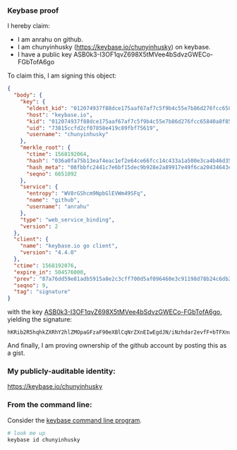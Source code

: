 ### Keybase proof

I hereby claim:

  * I am anrahu on github.
  * I am chunyinhusky (https://keybase.io/chunyinhusky) on keybase.
  * I have a public key ASB0k3-I3OF1qvZ698X5tMVee4bSdvzGWECo-FGbTofA6go

To claim this, I am signing this object:

```json
{
  "body": {
    "key": {
      "eldest_kid": "012074937f88dce175aaf67af7c5f9b4c55e7b86d276fcc65840a8f8519b4e87c0ea0a",
      "host": "keybase.io",
      "kid": "012074937f88dce175aaf67af7c5f9b4c55e7b86d276fcc65840a8f8519b4e87c0ea0a",
      "uid": "73815ccfd2cf07858e419c89fbf75619",
      "username": "chunyinhusky"
    },
    "merkle_root": {
      "ctime": 1568192064,
      "hash": "036a0fa75b13eaf4eac1ef2e64ce66fcc14c433a1a500e3ca4b46d35c127483407cb896ffa5271a62a5775689268d3b59a0a8850c8eacd0fe9062e489e40f855",
      "hash_meta": "08fbbfc2441c7e6bf15dec9b928e2a89917e49f6ca20434643e4212aacd63a29",
      "seqno": 6651092
    },
    "service": {
      "entropy": "WV8rGShcm9NpbGlEVWm49SFq",
      "name": "github",
      "username": "anrahu"
    },
    "type": "web_service_binding",
    "version": 2
  },
  "client": {
    "name": "keybase.io go client",
    "version": "4.4.0"
  },
  "ctime": 1568192076,
  "expire_in": 504576000,
  "prev": "87a76dd59e81adb5915a8e2c3cff700d5af096460e3c91198d78b24c6db240b2",
  "seqno": 9,
  "tag": "signature"
}
```

with the key [ASB0k3-I3OF1qvZ698X5tMVee4bSdvzGWECo-FGbTofA6go](https://keybase.io/chunyinhusky), yielding the signature:

```
hKRib2R5hqhkZXRhY2hlZMOpaGFzaF90eXBlCqNrZXnEIwEgdJN/iNzhdar2evfF+bTFXnuG0nb8xlhAqPhRm06HwOoKp3BheWxvYWTESpcCCcQgh6dt1Z6BrbWRWo4sPP9wDVrwlkYOPJEZjXiyTG2yQLLEIPfhe5s2FSi8vc5LwZfn9xsyCTN0PKRKACWUvIc1iIyBAgHCo3NpZ8RAeybwDn7jjiG02xtFX2uRFQ2VkUtxsN1rnclgZFnBDTVmmSfDQoFH8pTG1GrJXG0aOrDHMyvpCqHsGC5TMXo+AqhzaWdfdHlwZSCkaGFzaIKkdHlwZQildmFsdWXEIGUlS5ZDcXaP54macAyKYrrCHSrFZhKorOcZyPnH5mylo3RhZ80CAqd2ZXJzaW9uAQ==

```

And finally, I am proving ownership of the github account by posting this as a gist.

### My publicly-auditable identity:

https://keybase.io/chunyinhusky

### From the command line:

Consider the [keybase command line program](https://keybase.io/download).

```bash
# look me up
keybase id chunyinhusky
```
